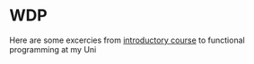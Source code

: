 # WDP

Here are some excercies from [introductory course](https://usosweb.uw.edu.pl/kontroler.php?_action=katalog2/przedmioty/pokazPrzedmiot&prz_kod=1000-211bWPF) to functional programming at my Uni

